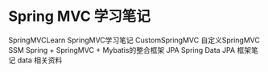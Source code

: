 # Spring MVC 学习笔记

SpringMVCLearn SpringMVC学习笔记
CustomSpringMVC 自定义SpringMVC
SSM Spring + SpringMVC + Mybatis的整合框架
JPA Spring Data JPA 框架笔记
data 相关资料